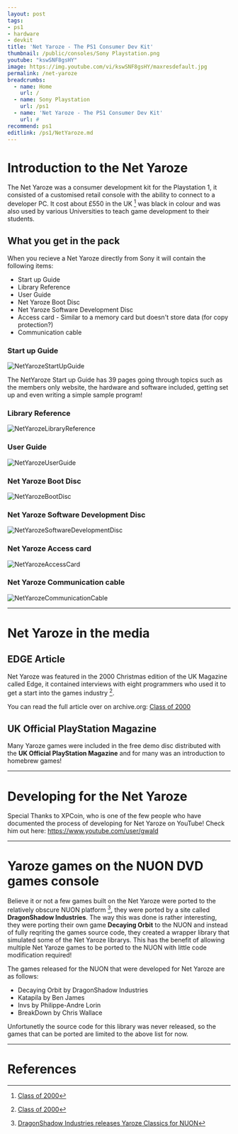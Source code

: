 ```yaml
---
layout: post
tags: 
- ps1
- hardware
- devkit
title: 'Net Yaroze - The PS1 Consumer Dev Kit'
thumbnail: /public/consoles/Sony Playstation.png
youtube: "kswSNF8gsHY"
image: https://img.youtube.com/vi/kswSNF8gsHY/maxresdefault.jpg
permalink: /net-yaroze
breadcrumbs:
  - name: Home
    url: /
  - name: Sony Playstation
    url: /ps1
  - name: 'Net Yaroze - The PS1 Consumer Dev Kit'
    url: #
recommend: ps1
editlink: /ps1/NetYaroze.md
---
```


# Introduction to the Net Yaroze
The Net Yaroze was a consumer development kit for the Playstation 1, it consisted of a customised retail console with the ability to connect to a developer PC. It cost about £550 in the UK [^1] was black in colour and was also used by various Universities to teach game development to their students.

## What you get in the pack
When you recieve a Net Yaroze directly from Sony it will contain the following items:
* Start up Guide
* Library Reference
* User Guide
* Net Yaroze Boot Disc
* Net Yaroze Software Development Disc
* Access card - Similar to a memory card but doesn't store data (for copy protection?)
* Communication cable

### Start up Guide
![NetYarozeStartUpGuide](https://github.com/RetroReversing/retroReversing/assets/40120498/56f11d13-39dd-44b4-8a20-c751f6f0067b)

The NetYaroze Start up Guide has 39 pages going through topics such as the members only website, the hardware and software included, getting set up and even writing a simple sample program!

### Library Reference
![NetYarozeLibraryReference](https://github.com/RetroReversing/retroReversing/assets/40120498/7fbd3ea7-2f97-4372-b727-d39ca674bb8e)

### User Guide
![NetYarozeUserGuide](https://github.com/RetroReversing/retroReversing/assets/40120498/2603d9fc-7be2-438d-ae7f-d9d4b776a3ac)

### Net Yaroze Boot Disc
![NetYarozeBootDisc](https://github.com/RetroReversing/retroReversing/assets/40120498/c220a5c1-1f47-446f-a7cb-03b6be724b04)

### Net Yaroze Software Development Disc
![NetYarozeSoftwareDevelopmentDisc](https://github.com/RetroReversing/retroReversing/assets/40120498/73f63a22-347d-4938-ada2-590319b0c2a9)

### Net Yaroze Access card
![NetYarozeAccessCard](https://github.com/RetroReversing/retroReversing/assets/40120498/de622a00-0573-4af6-a3e6-abef08621ae1)

### Net Yaroze Communication cable
![NetYarozeCommunicationCable](https://github.com/RetroReversing/retroReversing/assets/40120498/4037163b-3247-48f1-890c-f593bf4e7874)


---
# Net Yaroze in the media

## EDGE Article
Net Yaroze was featured in the 2000 Christmas edition of the UK Magazine called Edge, it contained interviews with eight programmers who used it to get a start into the games industry [^1].

You can read the full article over on archive.org:
[Class of 2000](https://archive.org/details/net-yaroze-class-2000/mode/2up)

## UK Official PlayStation Magazine
Many Yaroze games were included in the free demo disc distributed with the **UK Official PlayStation Magazine** and for many was an introduction to homebrew games!

---
# Developing for the Net Yaroze
Special Thanks to XPCoin, who is one of the few people who have documented the process of developing for Net Yaroze on YouTube!  Check him out here:  https://www.youtube.com/user/gwald

---
# Yaroze games on the NUON DVD games console
Believe it or not a few games built on the Net Yaroze were ported to the relatively obscure NUON platform [^2], they were ported by a site called **DragonShadow Industries**. The way this was done is rather interesting, they were porting their own game **Decaying Orbit** to the NUON and instead of fully reqriting the games source code, they created a wrapper library that simulated some of the Net Yaroze librarys. This has the benefit of allowing multiple Net Yaroze games to be ported to the NUON with little code modification required!

The games released for the NUON that were developed for Net Yaroze are as follows:
* Decaying Orbit by DragonShadow Industries
* Katapila by Ben James
* Invs by Philippe-Andre Lorin
* BreakDown by Chris Wallace

Unfortunetly the source code for this library was never released, so the games that can be ported are limited to the above list for now.

---
# References
[^1]: [Class of 2000](https://archive.org/details/net-yaroze-class-2000/mode/2up)
[^2]: [DragonShadow Industries releases Yaroze Classics for NUON](http://www.the-nextlevel.com/tnl/threads/39974-DragonShadow-Industries-releases-Yaroze-Classics-for-NUON)

